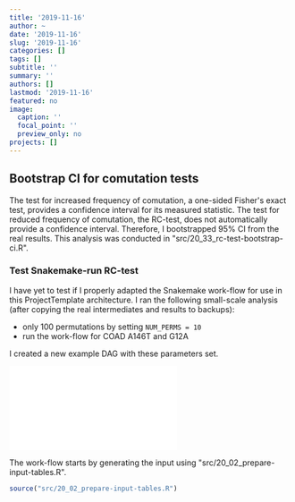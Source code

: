 ```yaml
---
title: '2019-11-16'
author: ~
date: '2019-11-16'
slug: '2019-11-16'
categories: []
tags: []
subtitle: ''
summary: ''
authors: []
lastmod: '2019-11-16'
featured: no
image:
  caption: ''
  focal_point: ''
  preview_only: no
projects: []
---
```



## Bootstrap CI for comutation tests

The test for increased frequency of comutation, a one-sided Fisher's exact test, provides a confidence interval for its measured statistic.
The test for reduced frequency of comutation, the RC-test, does not automatically provide a confidence interval.
Therefore, I bootstrapped 95% CI from the real results.
This analysis was conducted in "src/20_33_rc-test-bootstrap-ci.R".

### Test Snakemake-run RC-test

I have yet to test if I properly adapted the Snakemake work-flow for use in this ProjectTemplate architecture.
I ran the following small-scale analysis (after copying the real intermediates and results to backups):

- only 100 permutations by setting `NUM_PERMS = 10`
- run the work-flow for COAD A146T and G12A

I created a new example DAG with these parameters set.

![](/img/graphs/20_20_rc-test-Snakefile/dag.pdf)

The work-flow starts by generating the input using "src/20_02_prepare-input-tables.R".

```r
source("src/20_02_prepare-input-tables.R")
```

